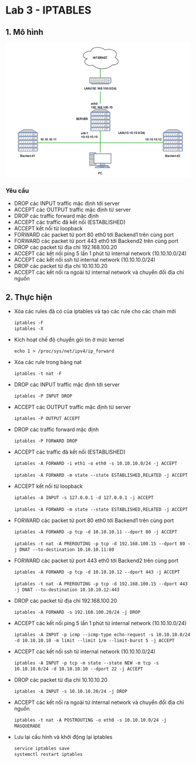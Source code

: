 # Lab 3 - IPTABLES

## 1. Mô hình

<img src="..\images\Screenshot_10.png">

### Yêu cầu
- DROP các INPUT traffic mặc định tới server
- ACCEPT các OUTPUT traffic mặc định từ server
- DROP các traffic forward mặc định
- ACCEPT các traffic đã kết nối (ESTABLISHED)
- ACCEPT kết nối từ loopback
- FORWARD các packet từ port 80 eth0 tới Backend1 trên cùng port
- FORWARD các packet từ port 443 eth0 tới Backend2 trên cùng port
- DROP các packet từ địa chỉ 192.168.100.20
- ACCEPT các kết nối ping 5 lần 1 phút từ internal network (10.10.10.0/24)
- ACCEPT các kết nối ssh từ internal network (10.10.10.0/24)
- DROP các packet từ địa chỉ 10.10.10.20
- ACCEPT các kết nối ra ngoài từ internal network và chuyển đổi địa chỉ nguồn

## 2. Thực hiện
- Xóa các rules đã có của iptables và tạo các rule cho các chain mới
    ```
    iptables -F
    iptables -X
    ```

- Kích hoạt chế độ chuyển gói tin ở mức kernel
    ```
    echo 1 > /proc/sys/net/ipv4/ip_forward
    ```

- Xóa các rule trong bảng nat
    ```
    iptables -t nat -F
    ```

- DROP các INPUT traffic mặc định tới server
    ```
    iptables -P INPUT DROP
    ```

- ACCEPT các OUTPUT traffic mặc định từ server
    ```
    iptables -P OUTPUT ACCEPT
    ```

- DROP các traffic forward mặc định
    ```
    iptables -P FORWARD DROP
    ```

- ACCEPT các traffic đã kết nối (ESTABLISHED)
    ```
    iptables -A FORWARD -i eth1 -o eth0 -s 10.10.10.0/24 -j ACCEPT

    iptables -A FORWARD -m state --state ESTABLISHED,RELATED -j ACCEPT
    ```

- ACCEPT kết nối từ loopback
    ```
    iptables -A INPUT -s 127.0.0.1 -d 127.0.0.1 -j ACCEPT

    iptables -A FORWARD -m state --state ESTABLISHED,RELATED -j ACCEPT
    ```

- FORWARD các packet từ port 80 eth0 tới Backend1 trên cùng port
    ```
    iptables -A FORWARD -p tcp -d 10.10.10.11 --dport 80 -j ACCEPT

    iptables -t nat -A PREROUTING -p tcp -d 192.168.100.15 --dport 80 -j DNAT --to-destination 10.10.10.11:80
    ```

- FORWARD các packet từ port 443 eth0 tới Backend2 trên cùng port
    ```
    iptables -A FORWARD -p tcp -d 10.10.10.12 --dport 443 -j ACCEPT

    iptables -t nat -A PREROUTING -p tcp -d 192.168.100.15 --dport 443 -j DNAT --to-destination 10.10.10.12:443
    ```

- DROP các packet từ địa chỉ 192.168.100.20
    ```
    iptables -A FORWARD -s 192.168.100.20/24 -j DROP
    ```

- ACCEPT các kết nối ping 5 lần 1 phút từ internal network (10.10.10.0/24)
    ```
    iptables -A INPUT -p icmp --icmp-type echo-request -s 10.10.10.0/24 -d 10.10.10.10 -m limit --limit 1/m --limit-burst 5 -j ACCEPT
    ```

- ACCEPT các kết nối ssh từ internal network (10.10.10.0/24)
    ```
    iptables -A INPUT -p tcp -m state --state NEW -m tcp -s 10.10.10.0/24 -d 10.10.10.10 --dport 22 -j ACCEPT
    ```

- DROP các packet từ địa chỉ 10.10.10.20
    ```
    iptables -A INPUT -s 10.10.10.20/24 -j DROP
    ```

- ACCEPT các kết nối ra ngoài từ internal network và chuyển đổi địa chỉ nguồn
    ```
    iptables -t nat -A POSTROUTING -o eth0 -s 10.10.10.0/24 -j MASQUERADE
    ```

- Lưu lại cấu hình và khởi động lại iptables
    ```
    service iptables save
    systemctl restart iptables
    ```